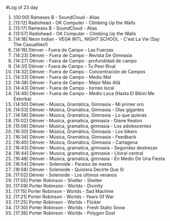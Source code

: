 #Log of 23 day

1. [00:00] Rameses B - SoundCloud - Alias
1. [13:12] Radiohead - OK Computer - Climbing Up the Walls
1. [13:17] Rameses B - SoundCloud - Alias
1. [13:57] Radiohead - OK Computer - Climbing Up the Walls
1. [14:18] Neon Indian - VEGA INTL. NIGHT SCHOOL - C'est La Vie (Say The Casualties!)
1. [14:19] Dënver - Fuera de Campo - Las Fuerzas
1. [14:23] Dënver - Fuera de Campo - Revista De Gimnasia
1. [14:27] Dënver - Fuera de Campo - profundidad de campo
1. [14:31] Dënver - Fuera de Campo - Tu Peor Rival
1. [14:32] Dënver - Fuera de Campo - Concentración de Campos
1. [14:33] Dënver - Fuera de Campo - Medio Mal
1. [14:38] Dënver - Fuera de Campo - Mejor Más Allá
1. [14:43] Dënver - Fuera de Campo - torneo local
1. [14:48] Dënver - Fuera de Campo - Medio Loca (Hasta El Bikini Me Estorba)
1. [14:50] Dënver - Música, Gramática, Gimnasia - Mi primer oro
1. [14:53] Dënver - Música, Gramática, Gimnasia - Olas gigantes
1. [14:58] Dënver - Música, Gramática, Gimnasia - Lo que quieras
1. [15:02] Dënver - Musica, gramatica, gimnasia - Diane Keaton
1. [15:06] Dënver - Musica, gramatica, gimnasia - Los adolescentes
1. [16:30] Dënver - Música, Gramática, Gimnasia - Los bikers
1. [16:34] Dënver - Música, Gramática, Gimnasia - Feedback
1. [16:40] Dënver - Música, Gramática, Gimnasia - Cartagena
1. [16:43] Dënver - Musica, gramatica, gimnasia - Segundas destrezas
1. [16:44] Dënver - Musica, gramatica, gimnasia - Litoral central
1. [16:48] Dënver - Musica, gramatica, gimnasia - En Medio De Una Fiesta
1. [16:54] Dënver - Solenoide - Paraíso de menta
1. [16:58] Dënver - Solenoide - Quisiera Decirte Que Si
1. [17:02] Dënver - Solenoide - Los últimos veranos
1. [17:05] Porter Robinson - Shelter - Shelter
1. [17:09] Porter Robinson - Worlds - Divinity
1. [17:15] Porter Robinson - Worlds - Sad Machine
1. [17:21] Porter Robinson - Worlds - Years Of War
1. [17:25] Porter Robinson - Worlds - Flicker
1. [17:30] Porter Robinson - Worlds - Fresh Static Snow
1. [17:36] Porter Robinson - Worlds - Polygon Dust
